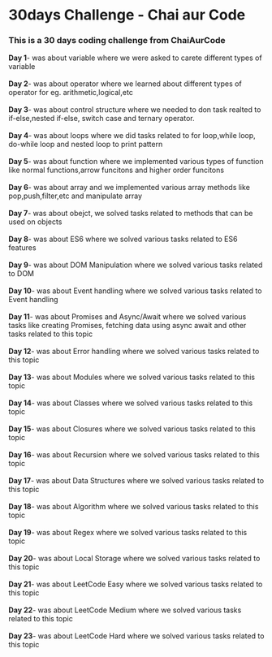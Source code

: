 # 30days Challenge - Chai aur Code

### This is a 30 days coding challenge from ChaiAurCode

<b>Day 1</b>- was about variable where we were asked to carete different types of variable <br/><br/>
<b>Day 2</b>- was about operator where we learned about different types of operator for eg. arithmetic,logical,etc <br/><br/>
<b>Day 3</b>- was about control structure where we needed to don task realted to if-else,nested if-else, switch case and ternary operator. <br/><br/>
<b>Day 4</b>- was about loops where we did tasks related to for loop,while loop, do-while loop and nested loop to print pattern <br/><br/>
<b>Day 5</b>- was about function where we implemented various types of function like normal functions,arrow funcitons and higher order funcitons <br/><br/>
<b>Day 6</b>- was about array and we implemented various array methods like pop,push,filter,etc and manipulate array <br/><br/>
<b>Day 7</b>- was about obejct, we solved tasks related to methods that can be used on objects <br/><br/>
<b>Day 8</b>- was about ES6 where we solved various tasks related to ES6 features <br/><br/>
<b>Day 9</b>- was about DOM Manipulation where we solved various tasks related to DOM <br/><br/>
<b>Day 10</b>- was about Event handling where we solved various tasks related to Event handling <br/><br/>
<b>Day 11</b>- was about Promises and Async/Await where we solved various tasks like creating Promises, fetching data using async await and other tasks related to this topic <br/><br/>
<b>Day 12</b>- was about Error handling where we solved various tasks related to this topic <br/><br/>
<b>Day 13</b>- was about Modules where we solved various tasks related to this topic <br/><br/>
<b>Day 14</b>- was about Classes where we solved various tasks related to this topic <br/><br/>
<b>Day 15</b>- was about Closures where we solved various tasks related to this topic <br/><br/>
<b>Day 16</b>- was about Recursion where we solved various tasks related to this topic <br/><br/>
<b>Day 17</b>- was about Data Structures where we solved various tasks related to this topic <br/><br/>
<b>Day 18</b>- was about Algorithm where we solved various tasks related to this topic <br/><br/>
<b>Day 19</b>- was about Regex where we solved various tasks related to this topic <br/><br/>
<b>Day 20</b>- was about Local Storage where we solved various tasks related to this topic <br/><br/>
<b>Day 21</b>- was about LeetCode Easy where we solved various tasks related to this topic <br/><br/>
<b>Day 22</b>- was about LeetCode Medium where we solved various tasks related to this topic <br/><br/>
<b>Day 23</b>- was about LeetCode Hard where we solved various tasks related to this topic <br/><br/>
